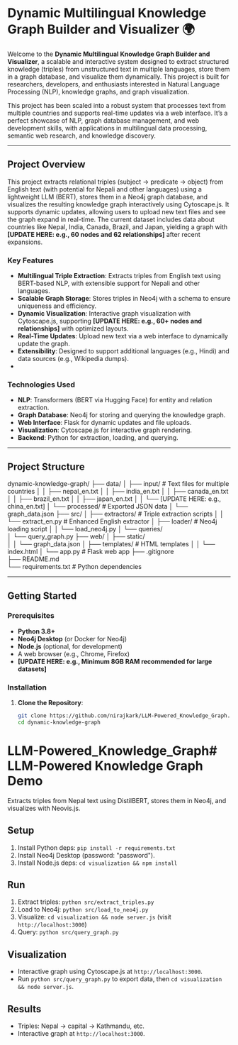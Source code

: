 
# Dynamic Multilingual Knowledge Graph Builder and Visualizer 🌍

Welcome to the **Dynamic Multilingual Knowledge Graph Builder and Visualizer**, a scalable and interactive system designed to extract structured knowledge (triples) from unstructured text in multiple languages, store them in a graph database, and visualize them dynamically. This project is built for researchers, developers, and enthusiasts interested in Natural Language Processing (NLP), knowledge graphs, and graph visualization.

 This project has been scaled into a robust system that processes text from multiple countries and supports real-time updates via a web interface. It’s a perfect showcase of NLP, graph database management, and web development skills, with applications in multilingual data processing, semantic web research, and knowledge discovery.

---

## Project Overview

This project extracts relational triples (subject → predicate → object) from English text (with potential for Nepali and other languages) using a lightweight LLM (BERT), stores them in a Neo4j graph database, and visualizes the resulting knowledge graph interactively using Cytoscape.js. It supports dynamic updates, allowing users to upload new text files and see the graph expand in real-time. The current dataset includes data about countries like Nepal, India, Canada, Brazil, and Japan, yielding a graph with **[UPDATE HERE: e.g., 60 nodes and 62 relationships]** after recent expansions.

### Key Features
- **Multilingual Triple Extraction**: Extracts triples from English text using BERT-based NLP, with extensible support for Nepali and other languages.
- **Scalable Graph Storage**: Stores triples in Neo4j with a schema to ensure uniqueness and efficiency.
- **Dynamic Visualization**: Interactive graph visualization with Cytoscape.js, supporting **[UPDATE HERE: e.g., 60+ nodes and relationships]** with optimized layouts.
- **Real-Time Updates**: Upload new text via a web interface to dynamically update the graph.
- **Extensibility**: Designed to support additional languages (e.g., Hindi) and data sources (e.g., Wikipedia dumps).
-

### Technologies Used
- **NLP**: Transformers (BERT via Hugging Face) for entity and relation extraction.
- **Graph Database**: Neo4j for storing and querying the knowledge graph.
- **Web Interface**: Flask for dynamic updates and file uploads.
- **Visualization**: Cytoscape.js for interactive graph rendering.
- **Backend**: Python for extraction, loading, and querying.

---

## Project Structure
dynamic-knowledge-graph/
├── data/
│   ├── input/              # Text files for multiple countries
│   │   ├── nepal_en.txt
│   │   ├── india_en.txt
│   │   ├── canada_en.txt
│   │   ├── brazil_en.txt
│   │   ├── japan_en.txt
│   │   └── [UPDATE HERE: e.g., china_en.txt]
│   └── processed/          # Exported JSON data
│       └── graph_data.json
├── src/
│   ├── extractors/         # Triple extraction scripts
│   │   └── extract_en.py   # Enhanced English extractor
│   ├── loader/             # Neo4j loading script
│   │   └── load_neo4j.py
│   └── queries/            
│       └── query_graph.py
├── web/
│   ├── static/             
│   │   └── graph_data.json
│   ├── templates/          # HTML templates
│   │   └── index.html
│   └── app.py              # Flask web app
├── .gitignore             
├── README.md               
└── requirements.txt        # Python dependencies


---

## Getting Started

### Prerequisites
- **Python 3.8+**
- **Neo4j Desktop** (or Docker for Neo4j)
- **Node.js** (optional, for development)
- A web browser (e.g., Chrome, Firefox)
- **[UPDATE HERE: e.g., Minimum 8GB RAM recommended for large datasets]**

### Installation
1. **Clone the Repository**:
   ```bash
   git clone https://github.com/nirajkark/LLM-Powered_Knowledge_Graph.git
   cd dynamic-knowledge-graph

# LLM-Powered_Knowledge_Graph# LLM-Powered Knowledge Graph Demo
Extracts triples from Nepal text using DistilBERT, stores them in Neo4j, and visualizes with Neovis.js.

## Setup
1. Install Python deps: `pip install -r requirements.txt`
2. Install Neo4j Desktop (password: "password").
3. Install Node.js deps: `cd visualization && npm install`

## Run
1. Extract triples: `python src/extract_triples.py`
2. Load to Neo4j: `python src/load_to_neo4j.py`
3. Visualize: `cd visualization && node server.js` (visit `http://localhost:3000`)
4. Query: `python src/query_graph.py`
## Visualization
- Interactive graph using Cytoscape.js at `http://localhost:3000`.
- Run `python src/query_graph.py` to export data, then `cd visualization && node server.js`.
## Results

- Triples: Nepal → capital → Kathmandu, etc.
- Interactive graph at `http://localhost:3000`.

